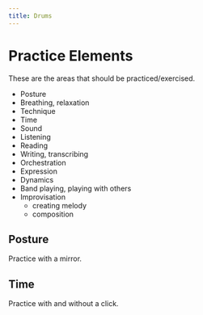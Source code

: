 ```yaml
---
title: Drums
---
```

# Practice Elements

These are the areas that should be practiced/exercised.

* Posture
* Breathing, relaxation
* Technique
* Time
* Sound
* Listening
* Reading
* Writing, transcribing
* Orchestration
* Expression
* Dynamics
* Band playing, playing with others
* Improvisation
    * creating melody
    * composition

## Posture

Practice with a mirror.

## Time

Practice with and without a click.
